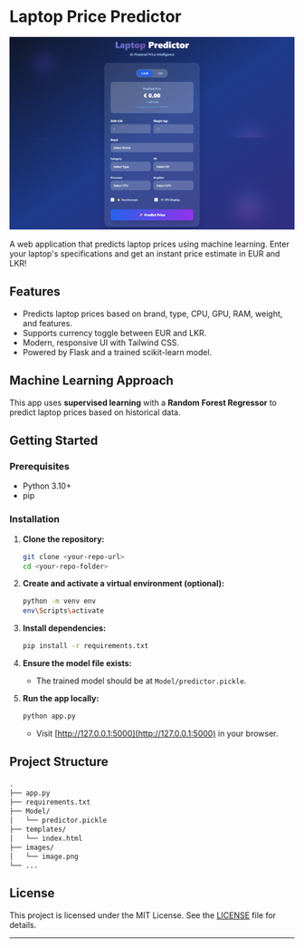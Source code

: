 # Laptop Price Predictor

![App Screenshot](images/image.png)

A web application that predicts laptop prices using machine learning. Enter your laptop's specifications and get an instant price estimate in EUR and LKR!

## Features

- Predicts laptop prices based on brand, type, CPU, GPU, RAM, weight, and features.
- Supports currency toggle between EUR and LKR.
- Modern, responsive UI with Tailwind CSS.
- Powered by Flask and a trained scikit-learn model.

## Machine Learning Approach

This app uses **supervised learning** with a **Random Forest Regressor** to predict laptop prices based on historical data.

## Getting Started

### Prerequisites

- Python 3.10+
- pip

### Installation

1. **Clone the repository:**
   ```sh
   git clone <your-repo-url>
   cd <your-repo-folder>
   ```

2. **Create and activate a virtual environment (optional):**
   ```sh
   python -m venv env
   env\Scripts\activate
   ```

3. **Install dependencies:**
   ```sh
   pip install -r requirements.txt
   ```

4. **Ensure the model file exists:**
   - The trained model should be at `Model/predictor.pickle`.

5. **Run the app locally:**
   ```sh
   python app.py
   ```
   - Visit [http://127.0.0.1:5000](http://127.0.0.1:5000) in your browser.

## Project Structure

```
.
├── app.py
├── requirements.txt
├── Model/
│   └── predictor.pickle
├── templates/
│   └── index.html
├── images/
│   └── image.png
└── ...
```

## License

This project is licensed under the MIT License. See the [LICENSE](LICENSE) file for details.

---
